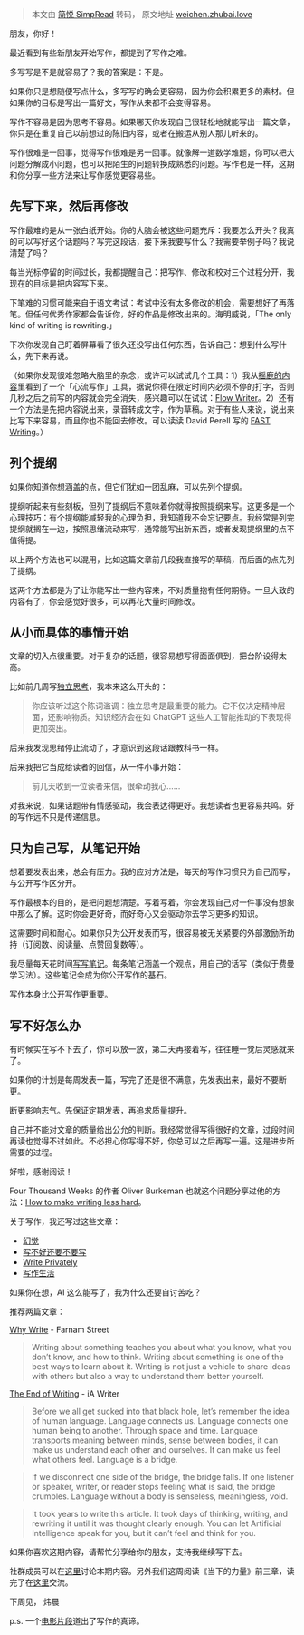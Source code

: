 > 本文由 [简悦 SimpRead](http://ksria.com/simpread/) 转码， 原文地址 [weichen.zhubai.love](https://weichen.zhubai.love/posts/2250717396530716672?push_source_id=2190447923098329088&push_source_type=email)

朋友，你好！

最近看到有些新朋友开始写作，都提到了写作之难。

多写写是不是就容易了？我的答案是：不是。

如果你只是想随便写点什么，多写写的确会更容易，因为你会积累更多的素材。但如果你的目标是写出一篇好文，写作从来都不会变得容易。

写作不容易是因为思考不容易。如果哪天你发现自己很轻松地就能写出一篇文章，你只是在重复自己以前想过的陈旧内容，或者在搬运从别人那儿听来的。

写作很难是一回事，觉得写作很难是另一回事。就像解一道数学难题，你可以把大问题分解成小问题，也可以把陌生的问题转换成熟悉的问题。写作也是一样，这期和你分享一些方法来让写作感觉更容易些。

先写下来，然后再修改
----------

写作最难的是从一张白纸开始。你的大脑会被这些问题充斥：我要怎么开头？我真的可以写好这个话题吗？写完这段话，接下来我要写什么？我需要举例子吗？我说清楚了吗？

每当光标停留的时间过长，我都提醒自己：把写作、修改和校对三个过程分开，我现在的目标是把内容写下来。

下笔难的习惯可能来自于语文考试：考试中没有太多修改的机会，需要想好了再落笔。但任何优秀作家都会告诉你，好的作品是修改出来的。海明威说，「The only kind of writing is rewriting.」

下次你发现自己盯着屏幕看了很久还没写出任何东西，告诉自己：想到什么写什么，先下来再说。

（如果你发现很难忽略大脑里的杂念，或许可以试试几个工具：1）我从[摇鹿的内容](https://finderskeepers.zhubai.love/posts/2234182223463292928)里看到了一个「心流写作」工具，据说你得在限定时间内必须不停的打字，否则几秒之后之前写的内容就会完全消失，感兴趣可以在试试：[Flow Writer](https://flow-writer.com/)。2）还有一个方法是先把内容说出来，录音转成文字，作为草稿。对于有些人来说，说出来比写下来容易，而且你也不能回去修改。可以读读 David Perell 写的 [FAST Writing](https://perell.com/note/fast-writing/)。）

列个提纲
----

如果你知道你想涵盖的点，但它们犹如一团乱麻，可以先列个提纲。

提纲听起来有些刻板，但列了提纲后不意味着你就得按照提纲来写。这更多是一个心理技巧：有个提纲能减轻我的心理负担，我知道我不会忘记要点。我经常是列完提纲就搁在一边，按照思绪流动来写，通常能写出新东西，或者发现提纲里的点不值得提。

以上两个方法也可以混用，比如这篇文章前几段我直接写的草稿，而后面的点先列了提纲。

这两个方法都是为了让你能写出一些内容来，不对质量抱有任何期待。一旦大致的内容有了，你会感觉好很多，可以再花大量时间修改。

从小而具体的事情开始
----------

文章的切入点很重要。对于复杂的话题，很容易想写得面面俱到，把台阶设得太高。

比如前几周写[独立思考](https://weichen.blog/think/)，我本来这么开头的：

> 你应该听过这个陈词滥调：独立思考是最重要的能力。它不仅决定精神层面，还影响物质。知识经济会在如 ChatGPT 这些人工智能推动的下表现得更加突出。

后来我发现思绪停止流动了，才意识到这段话跟教科书一样。

后来我把它当成给读者的回信，从一件小事开始：

> 前几天收到一位读者来信，很牵动我心……

对我来说，如果话题带有情感驱动，我会表达得更好。我想读者也更容易共鸣。好的写作远不只是传递信息。

只为自己写，从笔记开始
-----------

想着要发表出来，总会有压力。我的应对方法是，每天的写作习惯只为自己而写，与公开写作区分开。

写作最根本的目的，是把问题想清楚。写着写着，你会发现自己对一件事没有想象中那么了解。这时你会更好奇，而好奇心又会驱动你去学习更多的知识。

这需要时间和耐心。如果你只为公开发表而写，很容易被无关紧要的外部激励所劫持（订阅数、阅读量、点赞回复数等）。

我尽量每天花时间[写写笔记](https://weichen.blog/note-writing/)。每条笔记涵盖一个观点，用自己的话写（类似于费曼学习法）。这些笔记会成为你公开写作的基石。

写作本身比公开写作更重要。

写不好怎么办
------

有时候实在写不下去了，你可以放一放，第二天再接着写，往往睡一觉后灵感就来了。

如果你的计划是每周发表一篇，写完了还是很不满意，先发表出来，最好不要断更。

断更影响志气。先保证定期发表，再追求质量提升。

自己并不能对文章的质量给出公允的判断。我经常觉得写得很好的文章，过段时间再读也觉得不过如此。不必担心你写得不好，你总可以之后再写一遍。这是进步所需要的过程。

好啦，感谢阅读！

Four Thousand Weeks 的作者 Oliver Burkeman 也就这个问题分享过他的方法：[How to make writing less hard](https://www.oliverburkeman.com/onwriting)。

关于写作，我还写过这些文章：

*   [幻觉](https://weichen.blog/illusion/)
*   [写不好还要不要写](https://weichen.blog/keep-going/)
*   [Write Privately](https://weichen.blog/write-privately/)
*   [写作生活](https://weichen.blog/writer-life/)

如果你在想，AI 这么能写了，我为什么还要自讨苦吃？

推荐两篇文章：

[Why Write](https://fs.blog/why-write/) - Farnam Street

> Writing about something teaches you about what you know, what you don’t know, and how to think. Writing about something is one of the best ways to learn about it. Writing is not just a vehicle to share ideas with others but also a way to understand them better yourself.

[The End of Writing](https://ia.net/topics/the-end-of-writing-ia-on-ai) - iA Writer

> Before we all get sucked into that black hole, let’s remember the idea of human language. Language connects us. Language connects one human being to another. Through space and time. Language transports meaning between minds, sense between bodies, it can make us understand each other and ourselves. It can make us feel what others feel. Language is a bridge.

> If we disconnect one side of the bridge, the bridge falls. If one listener or speaker, writer, or reader stops feeling what is said, the bridge crumbles. Language without a body is senseless, meaningless, void.

> It took years to write this article. It took days of thinking, writing, and rewriting it until it was thought clearly enough. You can let Artificial Intelligence speak for you, but it can’t feel and think for you.

如果你喜欢这期内容，请帮忙分享给你的朋友，支持我继续写下去。

社群成员可以在[这里](https://cm.weichen.blog/t/topic/109)讨论本期内容。另外我们这周阅读《当下的力量》前三章，读完了在[这里](https://cm.weichen.blog/t/topic/100)交流。

下周见， 炜晨

p.s. 一个[电影片段](https://youtu.be/gA-sEfXOaEQ)道出了写作的真谛。